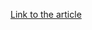 [Link to the article](https://researchcenter.paloaltonetworks.com/2016/07/unit-42-attack-delivers-9002-trojan-through-google-drive/)
